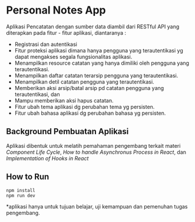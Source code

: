 # Personal Notes App
Aplikasi Pencatatan dengan sumber data diambil dari RESTful API yang diterapkan pada fitur - fitur aplikasi, diantaranya :
- Registrasi dan autentikasi
- Fitur proteksi aplikasi dimana hanya pengguna yang terautentikasi yg dapat mengakses segala fungsionalitas aplikasi.
- Menampilkan resource catatan yang hanya dimiliki oleh pengguna yang terautentikasi.
- Menampilkan daftar catatan terarsip pengguna yang terautentikasi.
- Menampilkan detil catatan pengguna yang terautentikasi.
- Memberikan aksi arsip/batal arsip pd catatan pengguna yang terautentikasi, dan
- Mampu memberikan aksi hapus catatan.
- Fitur ubah tema aplikasi dg perubahan tema yg persisten.
- Fitur ubah bahasa aplikasi dg perubahan bahasa yg persisten.

## Background Pembuatan Aplikasi
Aplikasi dibentuk untuk melatih pemahaman pengembang terkait materi <i>Component Life Cycle</i>, <i>How to handle Asynchronus Process in React</i>, dan <i>Implementation of Hooks in React</i>

## How to Run

```
npm install
npm run dev
```
*aplikasi hanya untuk tujuan belajar, uji kemampuan dan pemenuhan tugas pengembang.
